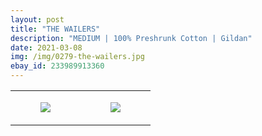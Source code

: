 ```yaml
---
layout: post
title: "THE WAILERS"
description: "MEDIUM | 100% Preshrunk Cotton | Gildan"
date: 2021-03-08
img: /img/0279-the-wailers.jpg
ebay_id: 233989913360
---
```




<table style="width:100%;"><tr><td style="vertical-align:top;">
      <figure class="tmblr-full" data-orig-height="2048" data-orig-width="1365" data-orig-src="https://concertshirts.netlify.app/shirts/0279/0279-01.jpg"><img src="https://64.media.tumblr.com/747faef58bc8f6a01a732c3e194eb7b6/53e5cb1bf0a2d787-e7/s540x810/1da744137bf00619a97c910c369ef0dcae33550b.jpg" data-orig-height="2048" data-orig-width="1365" data-orig-src="https://concertshirts.netlify.app/shirts/0279/0279-01.jpg"/></figure></td>
    <td style="vertical-align:top;">
      <figure class="tmblr-full" data-orig-height="2048" data-orig-width="1365" data-orig-src="https://concertshirts.netlify.app/shirts/0279/0279-02.jpg"><img src="https://64.media.tumblr.com/20f9c58ede350373d237172f9d0e8e54/53e5cb1bf0a2d787-ba/s540x810/6117996ae7354a63eba40bbda2ada03ab7305e83.jpg" data-orig-height="2048" data-orig-width="1365" data-orig-src="https://concertshirts.netlify.app/shirts/0279/0279-02.jpg"/></figure></td>
  </tr></table>
